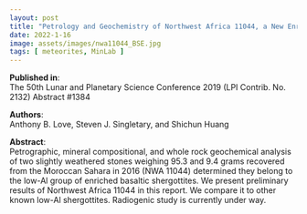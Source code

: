 ```yaml
---
layout: post
title: "Petrology and Geochemistry of Northwest Africa 11044, a New Enriched Low-AL Shergottite"
date: 2022-1-16
image: assets/images/nwa11044_BSE.jpg
tags: [ meteorites, MinLab ]
---
```


**Published in**:   
The 50th Lunar and Planetary Science Conference 2019 (LPI Contrib. No. 2132) Abstract #1384

**Authors**:   
Anthony B. Love, Steven J. Singletary, and Shichun Huang

**Abstract**:   
Petrographic, mineral compositional, and whole rock geochemical analysis of two slightly weathered stones weighing 95.3 and 9.4 grams recovered from the Moroccan Sahara in 2016 (NWA 11044) determined they belong to the low-Al group of enriched basaltic shergottites. We present preliminary results of Northwest Africa 11044 in this report. We compare it to other known low-Al shergottites. Radiogenic study is currently under way.
